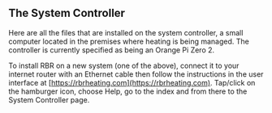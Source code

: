 ## The System Controller

Here are all the files that are installed on the system controller, a small computer located in the premises where heating is being managed. The controller is currently specified as being an Orange Pi Zero 2.

To install RBR on a new system (one of the above), connect it to your internet router with an Ethernet cable then follow the instructions in the user interface at [https://rbrheating.com](https://rbrheating.com). Tap/click on the hamburger icon, choose Help, go to the index and from there to the System Controller page.
